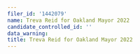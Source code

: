 ```yaml
---
filer_id: '1442079'
name: Treva Reid for Oakland Mayor 2022
candidate_controlled_id: ''
data_warning: 
title: Treva Reid for Oakland Mayor 2022
---
```

